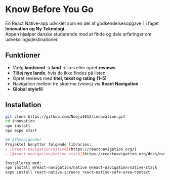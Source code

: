 # Know Before You Go

En React Native-app udviklet som en del af godkendelsesopgave 1 i faget **Innovation og Ny Teknologi**.  
Appen hjælper danske studerende med at finde og dele erfaringer om udvekslingsdestinationer.

## Funktioner
- Vælg **kontinent → land →** læs eller opret **reviews**
- Tilføj **nye lande**, hvis de ikke findes på listen
- Opret reviews med **titel, tekst og rating (1–5)**
- Navigation mellem tre skærme (views) via **React Navigation**
- **Global stylefil** 


## Installation
```bash
git clone https://github.com/Nooja1012/innovation.git
cd innovation
npm install
npx expo start

## Afhængigheder
Projektet benytter følgende libraries:
- [@react-navigation/native](https://reactnavigation.org/)
- [@react-navigation/native-stack](https://reactnavigation.org/docs/native-stack-navigator)

Installeres med:
npm install @react-navigation/native @react-navigation/native-stack
expo install react-native-screens react-native-safe-area-context
